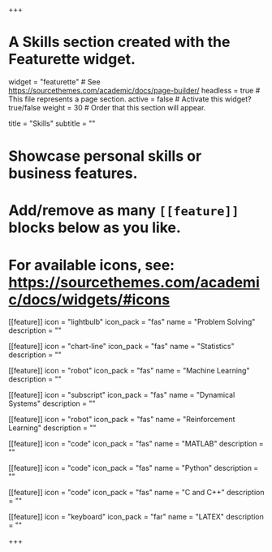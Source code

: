 +++
# A Skills section created with the Featurette widget.
widget = "featurette"  # See https://sourcethemes.com/academic/docs/page-builder/
headless = true  # This file represents a page section.
active = false  # Activate this widget? true/false
weight = 30  # Order that this section will appear.

title = "Skills"
subtitle = ""

# Showcase personal skills or business features.
# 
# Add/remove as many `[[feature]]` blocks below as you like.
# 
# For available icons, see: https://sourcethemes.com/academic/docs/widgets/#icons

[[feature]]
  icon = "lightbulb"
  icon_pack = "fas"
  name = "Problem Solving"
  description = ""  
  
[[feature]]
  icon = "chart-line"
  icon_pack = "fas"
  name = "Statistics"
  description = "" 

[[feature]]
  icon = "robot"
  icon_pack = "fas"
  name = "Machine Learning"
  description = ""  
  
[[feature]]
  icon = "subscript"
  icon_pack = "fas"
  name = "Dynamical Systems"
  description = ""  

[[feature]]
  icon = "robot"
  icon_pack = "fas"
  name = "Reinforcement Learning"
  description = ""  
  
[[feature]]
  icon = "code"
  icon_pack = "fas"
  name = "MATLAB"
  description = ""  
  
[[feature]]
  icon = "code"
  icon_pack = "fas"
  name = "Python"
  description = ""  
  
[[feature]]
  icon = "code"
  icon_pack = "fas"
  name = "C and C++"
  description = ""  
  
[[feature]]
  icon = "keyboard"
  icon_pack = "far"
  name = "LATEX"
  description = ""

+++
